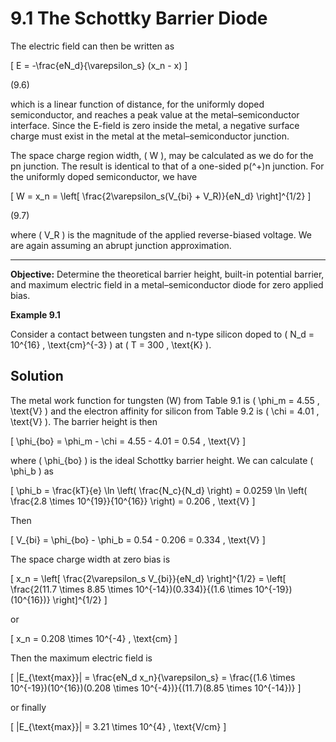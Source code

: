 # 9.1 The Schottky Barrier Diode

The electric field can then be written as

\[
E = -\frac{eN_d}{\varepsilon_s} (x_n - x)
\]

(9.6)

which is a linear function of distance, for the uniformly doped semiconductor, and reaches a peak value at the metal–semiconductor interface. Since the E-field is zero inside the metal, a negative surface charge must exist in the metal at the metal–semiconductor junction.

The space charge region width, \( W \), may be calculated as we do for the pn junction. The result is identical to that of a one-sided p\(^+\)n junction. For the uniformly doped semiconductor, we have

\[
W = x_n = \left[ \frac{2\varepsilon_s(V_{bi} + V_R)}{eN_d} \right]^{1/2}
\]

(9.7)

where \( V_R \) is the magnitude of the applied reverse-biased voltage. We are again assuming an abrupt junction approximation.

----

**Objective:** Determine the theoretical barrier height, built-in potential barrier, and maximum electric field in a metal–semiconductor diode for zero applied bias.

**Example 9.1**

Consider a contact between tungsten and n-type silicon doped to \( N_d = 10^{16} \, \text{cm}^{-3} \) at \( T = 300 \, \text{K} \).

## Solution

The metal work function for tungsten (W) from Table 9.1 is \( \phi_m = 4.55 \, \text{V} \) and the electron affinity for silicon from Table 9.2 is \( \chi = 4.01 \, \text{V} \). The barrier height is then

\[
\phi_{bo} = \phi_m - \chi = 4.55 - 4.01 = 0.54 \, \text{V}
\]

where \( \phi_{bo} \) is the ideal Schottky barrier height. We can calculate \( \phi_b \) as

\[
\phi_b = \frac{kT}{e} \ln \left( \frac{N_c}{N_d} \right) = 0.0259 \ln \left( \frac{2.8 \times 10^{19}}{10^{16}} \right) = 0.206 \, \text{V}
\]

Then

\[
V_{bi} = \phi_{bo} - \phi_b = 0.54 - 0.206 = 0.334 \, \text{V}
\]

The space charge width at zero bias is

\[
x_n = \left[ \frac{2\varepsilon_s V_{bi}}{eN_d} \right]^{1/2} = \left[ \frac{2(11.7 \times 8.85 \times 10^{-14})(0.334)}{(1.6 \times 10^{-19})(10^{16})} \right]^{1/2}
\]

or

\[
x_n = 0.208 \times 10^{-4} \, \text{cm}
\]

Then the maximum electric field is

\[
|E_{\text{max}}| = \frac{eN_d x_n}{\varepsilon_s} = \frac{(1.6 \times 10^{-19})(10^{16})(0.208 \times 10^{-4})}{(11.7)(8.85 \times 10^{-14})}
\]

or finally

\[
|E_{\text{max}}| = 3.21 \times 10^{4} \, \text{V/cm}
\]